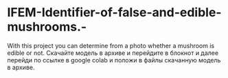# IFEM-Identifier-of-false-and-edible-mushrooms.-
 With this project you can determine from a photo whether a mushroom is edible or not.
 Скачайте модель в архиве и перейдите в блокнот и далее перейди по ссылке в google colab и положи в файлы скачанную модель в архиве.
